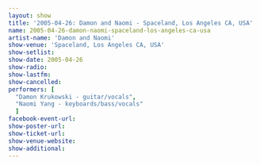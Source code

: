 ```yaml
---
layout: show
title: '2005-04-26: Damon and Naomi - Spaceland, Los Angeles CA, USA'
name: 2005-04-26-damon-naomi-spaceland-los-angeles-ca-usa
artist-name: 'Damon and Naomi'
show-venue: 'Spaceland, Los Angeles CA, USA'
show-setlist: 
show-date: 2005-04-26
show-radio: 
show-lastfm: 
show-cancelled: 
performers: [
  "Damon Krukowski - guitar/vocals",
  "Naomi Yang - keyboards/bass/vocals"
  ]
facebook-event-url: 
show-poster-url: 
show-ticket-url: 
show-venue-website: 
show-additional: 
---
```


